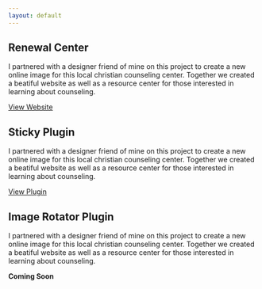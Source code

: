 ```yaml
---
layout: default
---
```

<article class="renewal">
  <div>
    <h1>Renewal Center</h1>
    <p>I partnered with a designer friend of mine on this project to create a new online image for this local christian counseling center. Together we created a beatiful website as well as a resource center for those interested in learning about counseling.</p>
    <a target="_blank" href="http://renewalcenter.org">View Website</a>
  </div>
</article>

<article class="sticky">
  <div>
    <h1>Sticky Plugin</h1>
    <p>I partnered with a designer friend of mine on this project to create a new online image for this local christian counseling center. Together we created a beatiful website as well as a resource center for those interested in learning about counseling.</p>
    <a target="_blank" href="http://labs.anthonygarand.com/sticky">View Plugin</a>
  </div>
</article>

<article class="imagerotator">
  <div>
    <h1>Image Rotator Plugin</h1>
    <p>I partnered with a designer friend of mine on this project to create a new online image for this local christian counseling center. Together we created a beatiful website as well as a resource center for those interested in learning about counseling.</p>
    <strong>Coming Soon</strong>
  </div>
</article>